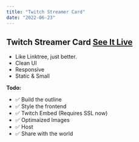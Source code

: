 ```yaml
---
title: "Twitch Streamer Card"
date: "2022-06-23"
---
```

## Twitch Streamer Card [See It Live](https://www.alfredosnakes.com)

* Like Linktree, just better.
* Clean UI
* Responsive
* Static & Small

__Todo:__
* ✅ Build the outline
* ✅ Style the frontend
* ✅ Twitch Embed (Requires SSL now)
* ✅ Optimaized Images
* ✅ Host
* ✅ Share with the world
